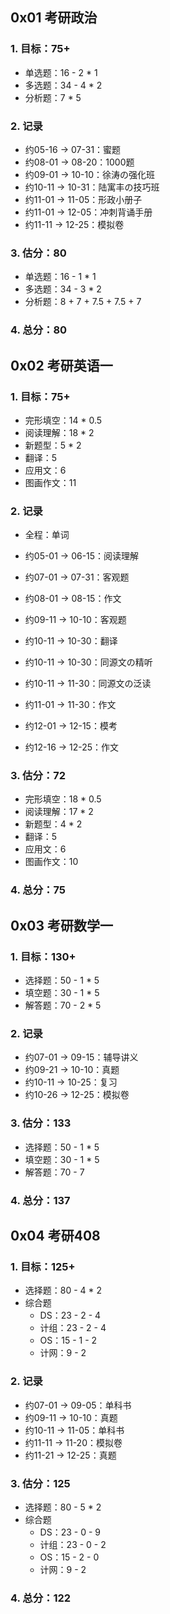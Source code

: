 ## 0x01 考研政治

### 1. 目标：75+

- 单选题：16 - 2 * 1
- 多选题：34 - 4 * 2
- 分析题：7 * 5

### 2. 记录

- 约05-16 → 07-31：蜜题
- 约08-01 → 08-20：1000题
- 约09-01 → 10-10：徐涛の强化班
- 约10-11 → 10-31：陆寓丰の技巧班
- 约11-01 → 11-05：形政小册子
- 约11-01 → 12-05：冲刺背诵手册
- 约11-11 → 12-25：模拟卷

### 3. 估分：80

- 单选题：16 - 1 * 1
- 多选题：34 - 3 * 2
- 分析题：8 + 7 + 7.5 + 7.5 + 7

### 4. 总分：80

## 0x02 考研英语一

### 1. 目标：75+

- 完形填空：14 * 0.5
- 阅读理解：18 * 2
- 新题型：5 * 2
- 翻译：5
- 应用文：6
- 图画作文：11

### 2. 记录

- 全程：单词

- 约05-01 → 06-15：阅读理解
- 约07-01 → 07-31：客观题
- 约08-01 → 08-15：作文
- 约09-11 → 10-10：客观题
- 约10-11 → 10-30：翻译
- 约10-11 → 10-30：同源文の精听
- 约10-11 → 11-30：同源文の泛读
- 约11-01 → 11-30：作文
- 约12-01 → 12-15：模考
- 约12-16 → 12-25：作文

### 3. 估分：72

- 完形填空：18 * 0.5
- 阅读理解：17 * 2
- 新题型：4 * 2
- 翻译：5
- 应用文：6
- 图画作文：10

### 4. 总分：75

## 0x03 考研数学一

### 1. 目标：130+

- 选择题：50 - 1 * 5
- 填空题：30 - 1 * 5
- 解答题：70 - 2 * 5

### 2. 记录

- 约07-01 → 09-15：辅导讲义
- 约09-21 → 10-10：真题
- 约10-11 → 10-25：复习
- 约10-26 → 12-25：模拟卷

### 3. 估分：133

- 选择题：50 - 1 * 5
- 填空题：30 - 1 * 5
- 解答题：70 - 7

### 4. 总分：137

## 0x04 考研408

### 1. 目标：125+

- 选择题：80 - 4 * 2
- 综合题
  - DS：23 - 2 - 4
  - 计组：23 - 2 - 4
  - OS：15 - 1 - 2
  - 计网：9 - 2

### 2. 记录

- 约07-01 → 09-05：单科书
- 约09-11 → 10-10：真题
- 约10-11 → 11-05：单科书
- 约11-11 → 11-20：模拟卷
- 约11-21 → 12-25：真题

### 3. 估分：125

- 选择题：80 - 5 * 2
- 综合题
  - DS：23 - 0 - 9
  - 计组：23 - 0 - 2
  - OS：15 - 2 - 0
  - 计网：9 - 2

### 4. 总分：122